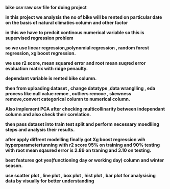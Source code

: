 **bike csv raw csv file for doing project**

**in this project we analysis the no of bike will be rented on particular date on the basis of natural climaties column and other factor**

**in this we have to predcit continous numerical variable so this is supervised regression problem**

**so we use linear regression,polynomial regression , random forest regression, xg boost regression.**

**we use  r2 score, mean squared error and root mean suqred error evaluation matrix with ridge penaulty.**

**dependant variable is rented bike column.**

**then from uploading dataset , change datatype ,data wranglling , eda process like null value remoe , outliers remove , skewness remove,convert categorical column to numerical column.**

**Also implement PCA after checking multicollinarity between independant column and also check their corelation.**

**then pass dataset into train test split and perform necessary moedliing steps and analysis their results.**

**after apply diffrent modelling finally got Xg boost regression wih hyperparametertunning with r2 score 95% on training and 90% testing with root mean sqaured error is 2.89 on traning and 3.10 on testing.**

**best features got yes(functioning day or working day) column and winter season.**

**use scatter plot , line plot , box plot , hist plot , bar plot for analysising data by visually for better understanding**
